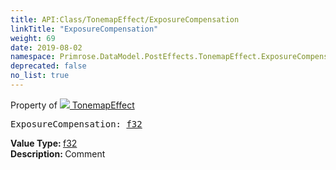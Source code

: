 ```yaml
---
title: API:Class/TonemapEffect/ExposureCompensation
linkTitle: "ExposureCompensation"
weight: 69
date: 2019-08-02
namespace: Primrose.DataModel.PostEffects.TonemapEffect.ExposureCompensation
deprecated: false
no_list: true
---
```

Property of <a href="/docs/api-reference/Class/TonemapEffect"><img src="/icons/silk/posteffect.png"/>&nbsp;TonemapEffect</a>
<pre class="method-declaration">
ExposureCompensation: <a class="type" href="/docs/api-reference/System/Primitives#single">f32</a></pre>
<b>Value Type: </b>
<a class="type" href="/docs/api-reference/System/Primitives#single">f32</a>
<br/>
<b>Description: </b>
Comment


